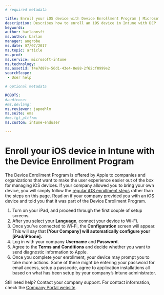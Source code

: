 ```yaml
---
# required metadata

title: Enroll your iOS device with Device Enrollment Program | Microsoft Docs
description: Describes how to enroll an iOS device in Intune with DEP
keywords:
author: barlanmsft
ms.author: barlan
manager: angrobe
ms.date: 07/07/2017
ms.topic: article
ms.prod:
ms.service: microsoft-intune
ms.technology:
ms.assetid: f4e7d87e-56d1-43e4-8e88-2f62cf0999e2
searchScope:
 - User help

# optional metadata

ROBOTS:  
#audience:
#ms.devlang:
ms.reviewer: japoehlm
ms.suite: ems
#ms.tgt_pltfrm:
ms.custom: intune-enduser

---
```



# Enroll your iOS device in Intune with the Device Enrollment Program

The Device Enrollment Program is offered by Apple to companies and organizations that want to make the user experience easier out of the box for managing iOS devices. If your company allowed you to bring your own device, you will simply follow the [regular iOS enrollment steps](enroll-your-device-in-intune-ios.md) rather than the steps on this page. Read on if your company provided you with an iOS device and told you that it was part of the Device Enrollment Program.

1.	Turn on your iPad, and proceed through the first couple of setup screens.
2.	After you select your **Language**, connect your device to Wi-Fi.
3.	Once you’ve connected to Wi-Fi, the **Configuration** screen will appear. This will say that **[Your Company] will automatically configure your [iPad/iPhone].**
4.	Log in with your company **Username** and **Password**.
5.	Agree to the **Terms and Conditions** and decide whether you want to send diagnostic information to Apple.
6.	Once you complete your enrollment, your device may prompt you to take more actions. Some of these might be entering your password for email access, setup a passcode, agree to application installations all based on what has been setup by your company’s Intune administrator.

Still need help? Contact your company support. For contact information, check the [Company Portal website](https://portal.manage.microsoft.com).
